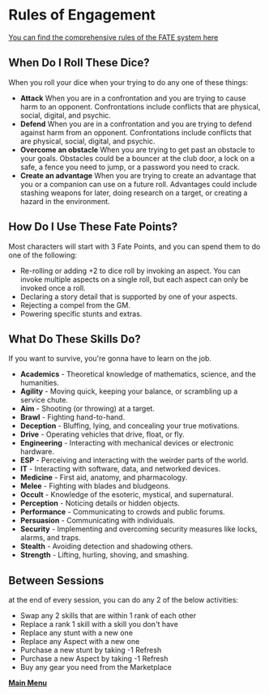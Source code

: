 # Rules of Engagement
[You can find the comprehensive rules of the FATE system here](https://fate-srd.com/)

## When Do I Roll These Dice?
When you roll your dice when your trying to do any one of these things:
- **Attack** When you are in a confrontation and you are trying to cause harm to an opponent. Confrontations include conflicts that are physical, social, digital, and psychic.
- **Defend** When you are in a confrontation and you are trying to defend against harm from an opponent. Confrontations include conflicts that are physical, social, digital, and psychic.
- **Overcome an obstacle** When you are trying to get past an obstacle to your goals. Obstacles could be a bouncer at the club door, a lock on a safe, a fence you need to jump, or a password you need to crack.
- **Create an advantage** When you are trying to create an advantage that you or a companion can use on a future roll. Advantages could include stashing weapons for later, doing research on a target, or creating a hazard in the environment.

## How Do I Use These Fate Points?
Most characters will start with 3 Fate Points, and you can spend them to do one of the following:
- Re-rolling or adding +2 to dice roll by invoking an aspect. You can invoke multiple aspects on a single roll, but each aspect can only be invoked once a roll.
- Declaring a story detail that is supported by one of your aspects.
- Rejecting a compel from the GM.
- Powering specific stunts and extras.

## What Do These Skills Do?
If you want to survive, you're gonna have to learn on the job.
- **Academics** - Theoretical knowledge of mathematics, science, and the humanities.  
- **Agility** - Moving quick, keeping your balance, or scrambling up a service chute.
- **Aim** - Shooting (or throwing) at a target.
- **Brawl** - Fighting hand-to-hand.
- **Deception** - Bluffing, lying, and concealing your true motivations.
- **Drive** - Operating vehicles that drive, float, or fly.
- **Engineering** - Interacting with mechanical devices or electronic hardware.
- **ESP** - Perceiving and interacting with the weirder parts of the world.
- **IT** - Interacting with software, data, and networked devices.
- **Medicine** - First aid, anatomy, and pharmacology.
- **Melee** - Fighting with blades and bludgeons.
- **Occult** - Knowledge of the esoteric, mystical, and supernatural.
- **Perception** - Noticing details or hidden objects.
- **Performance** - Communicating to crowds and public forums.
- **Persuasion** - Communicating with individuals.
- **Security** - Implementing and overcoming security measures like locks, alarms, and traps.
- **Stealth** - Avoiding detection and shadowing others.
- **Strength** - Lifting, hurling, shoving, and smashing.

## Between Sessions
at the end of every session, you can do any 2 of the below activities:
- Swap any 2 skills that are within 1 rank of each other
- Replace a rank 1 skill with a skill you don't have
- Replace any stunt with a new one 
- Replace any Aspect with a new one
- Purchase a new stunt by taking -1 Refresh
- Purchase a new Aspect by taking -1 Refresh
- Buy any gear you need from the Marketplace

 **[Main Menu](../README.md)**